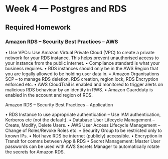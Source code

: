 # Week 4 — Postgres and RDS

## Required Homework 

### Amazon RDS – Security Best Practices – AWS

•	Use VPCs: Use Amazon Virtual Private Cloud (VPC) to create a private network for your RDS instance. This helps prevent unauthorised access to your instance from the public internet.
•	Compliance standard is what your business requires.
•	RDS instances should only be in the AWS Region that you are legally allowed to be holding user data in.
•	Amazon Organisations SCP – to manage RDS deletion, RDS creation, region lock, RDS Encryption enforced etc.
•	AWS CloudTrail is enabled and monitored to trigger alerts on malicious RDS behaviour by an identity in RWS.
•	Amazon Guardduty is enabled in the account and region of RDS.

Amazon RDS – Security Best Practices – Application

•	RDS Instance to use appropriate authentication – Use IAM authentication, Kerberos etc (not the default).
•	Database User Lifecycle Management – Create, Modify, Delete Users.
•	AWS User Access Lifecycle Management – Change of Roles/Revoke Roles etc.
•	Security Group to be restricted only to known IPs.
•	Not have RDS be internet (publicly) accessible.
•	Encryption in Transit for comms between App & RDS
•	Secret Management: Master User passwords can be used with AWS Secrets Manager to automatically rotate the secrets for Amazon RDS.

